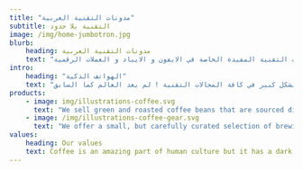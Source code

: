 ```yaml
---
title: "مدونات التقنية العربية"
subtitle: التقنية بلا حدود
image: /img/home-jumbotron.jpg
blurb:
    heading: مدونات التقنية العربية
    text: "مدونات التقنية العربية في انتشار شاسع في السنوات الماضية، هنا في هذا الموقع التقني البسيط سنستعرض لكم بعض اهم المقالات التقنية المفيدة الخاصة في الايفون و الايباد و العملات الرقمية "
intro:
    heading: "الهواتف الذكية"
    text: "الهواتف الذكية تعتبر من طفرات التقنية الالكترونية من بعد الكشف عن هاتف الايفون تغير العالم بشكل كبير في كافة المجالات التقنية ! لم يعد العالم كما السابق"
products:
    - image: img/illustrations-coffee.svg
      text: "We sell green and roasted coffee beans that are sourced directly from independent farmers and farm cooperatives. We’re proud to offer a variety of coffee beans grown with great care for the environment and local communities. Check our post or contact us directly for current availability."
    - image: /img/illustrations-coffee-gear.svg
      text: "We offer a small, but carefully curated selection of brewing gear and tools for every taste and experience level. No matter if you roast your own beans or just bought your first french press, you’ll find a gadget to fall in love with in our shop."
values:
    heading: Our values
    text: Coffee is an amazing part of human culture but it has a dark side too – one of colonialism and mindless abuse of natural resources and human lives. We want to turn this around and return the coffee trade to the drink’s exhilarating, empowering and unifying nature.
---
```


